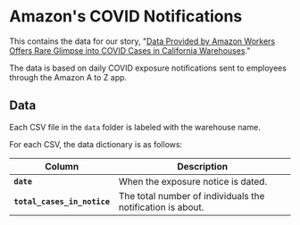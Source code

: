 # Amazon's COVID Notifications

This contains the data for our story, "[Data Provided by Amazon Workers Offers Rare Glimpse into COVID Cases in California Warehouses](https://themarkup.org/working-for-an-algorithm/2022/02/10/data-provided-by-amazon-workers-offers-rare-glimpse-into-covid-cases-in-california-warehouses)."

The data is based on daily COVID exposure notifications sent to employees through the Amazon A to Z app.

## Data

Each CSV file in the `data` folder is labeled with the warehouse name.

For each CSV, the data dictionary is as follows:

| **Column** | **Description** |
|------------|-----------------|
| **`date`** | When the exposure notice is dated. |
| **`total_cases_in_notice`** | The total number of individuals the notification is about. |
